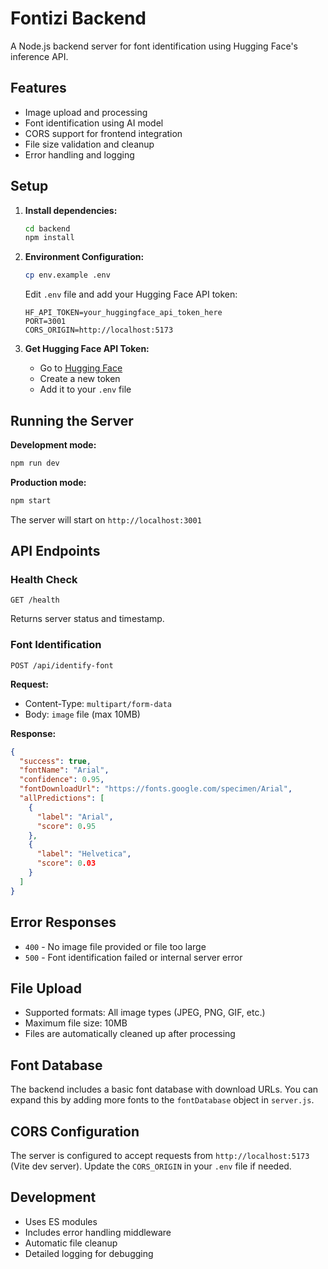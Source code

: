 # Fontizi Backend

A Node.js backend server for font identification using Hugging Face's inference API.

## Features

- Image upload and processing
- Font identification using AI model
- CORS support for frontend integration
- File size validation and cleanup
- Error handling and logging

## Setup

1. **Install dependencies:**

   ```bash
   cd backend
   npm install
   ```

2. **Environment Configuration:**

   ```bash
   cp env.example .env
   ```

   Edit `.env` file and add your Hugging Face API token:

   ```
   HF_API_TOKEN=your_huggingface_api_token_here
   PORT=3001
   CORS_ORIGIN=http://localhost:5173
   ```

3. **Get Hugging Face API Token:**
   - Go to [Hugging Face](https://huggingface.co/settings/tokens)
   - Create a new token
   - Add it to your `.env` file

## Running the Server

**Development mode:**

```bash
npm run dev
```

**Production mode:**

```bash
npm start
```

The server will start on `http://localhost:3001`

## API Endpoints

### Health Check

```
GET /health
```

Returns server status and timestamp.

### Font Identification

```
POST /api/identify-font
```

**Request:**

- Content-Type: `multipart/form-data`
- Body: `image` file (max 10MB)

**Response:**

```json
{
  "success": true,
  "fontName": "Arial",
  "confidence": 0.95,
  "fontDownloadUrl": "https://fonts.google.com/specimen/Arial",
  "allPredictions": [
    {
      "label": "Arial",
      "score": 0.95
    },
    {
      "label": "Helvetica",
      "score": 0.03
    }
  ]
}
```

## Error Responses

- `400` - No image file provided or file too large
- `500` - Font identification failed or internal server error

## File Upload

- Supported formats: All image types (JPEG, PNG, GIF, etc.)
- Maximum file size: 10MB
- Files are automatically cleaned up after processing

## Font Database

The backend includes a basic font database with download URLs. You can expand this by adding more fonts to the `fontDatabase` object in `server.js`.

## CORS Configuration

The server is configured to accept requests from `http://localhost:5173` (Vite dev server). Update the `CORS_ORIGIN` in your `.env` file if needed.

## Development

- Uses ES modules
- Includes error handling middleware
- Automatic file cleanup
- Detailed logging for debugging
